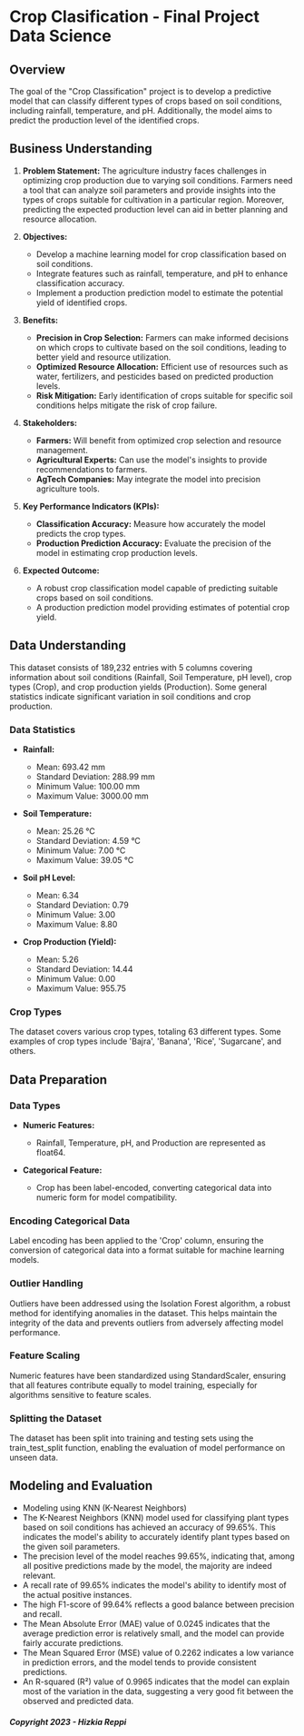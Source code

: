 # Crop Clasification - Final Project Data Science

## Overview
The goal of the "Crop Classification" project is to develop a predictive model that can classify different types of crops based on soil conditions, including rainfall, temperature, and pH. Additionally, the model aims to predict the production level of the identified crops.

## Business Understanding

1. **Problem Statement:**
   The agriculture industry faces challenges in optimizing crop production due to varying soil conditions. Farmers need a tool that can analyze soil parameters and provide insights into the types of crops suitable for cultivation in a particular region. Moreover, predicting the expected production level can aid in better planning and resource allocation.

2. **Objectives:**
   - Develop a machine learning model for crop classification based on soil conditions.
   - Integrate features such as rainfall, temperature, and pH to enhance classification accuracy.
   - Implement a production prediction model to estimate the potential yield of identified crops.

3. **Benefits:**
   - **Precision in Crop Selection:** Farmers can make informed decisions on which crops to cultivate based on the soil conditions, leading to better yield and resource utilization.
   - **Optimized Resource Allocation:** Efficient use of resources such as water, fertilizers, and pesticides based on predicted production levels.
   - **Risk Mitigation:** Early identification of crops suitable for specific soil conditions helps mitigate the risk of crop failure.

4. **Stakeholders:**
   - **Farmers:** Will benefit from optimized crop selection and resource management.
   - **Agricultural Experts:** Can use the model's insights to provide recommendations to farmers.
   - **AgTech Companies:** May integrate the model into precision agriculture tools.

5. **Key Performance Indicators (KPIs):**
   - **Classification Accuracy:** Measure how accurately the model predicts the crop types.
   - **Production Prediction Accuracy:** Evaluate the precision of the model in estimating crop production levels.

5. **Expected Outcome:**
   - A robust crop classification model capable of predicting suitable crops based on soil conditions.
   - A production prediction model providing estimates of potential crop yield.

## Data Understanding

This dataset consists of 189,232 entries with 5 columns covering information about soil conditions (Rainfall, Soil Temperature, pH level), crop types (Crop), and crop production yields (Production). Some general statistics indicate significant variation in soil conditions and crop production.

### Data Statistics

- **Rainfall:**
  - Mean: 693.42 mm
  - Standard Deviation: 288.99 mm
  - Minimum Value: 100.00 mm
  - Maximum Value: 3000.00 mm

- **Soil Temperature:**
  - Mean: 25.26 °C
  - Standard Deviation: 4.59 °C
  - Minimum Value: 7.00 °C
  - Maximum Value: 39.05 °C

- **Soil pH Level:**
  - Mean: 6.34
  - Standard Deviation: 0.79
  - Minimum Value: 3.00
  - Maximum Value: 8.80

- **Crop Production (Yield):**
  - Mean: 5.26
  - Standard Deviation: 14.44
  - Minimum Value: 0.00
  - Maximum Value: 955.75

### Crop Types

The dataset covers various crop types, totaling 63 different types. Some examples of crop types include 'Bajra', 'Banana', 'Rice', 'Sugarcane', and others.

## Data Preparation

### Data Types
- **Numeric Features:**
  - Rainfall, Temperature, pH, and Production are represented as float64.
  
- **Categorical Feature:**
  - Crop has been label-encoded, converting categorical data into numeric form for model compatibility.

### Encoding Categorical Data
Label encoding has been applied to the 'Crop' column, ensuring the conversion of categorical data into a format suitable for machine learning models.

### Outlier Handling
Outliers have been addressed using the Isolation Forest algorithm, a robust method for identifying anomalies in the dataset. This helps maintain the integrity of the data and prevents outliers from adversely affecting model performance.

### Feature Scaling
Numeric features have been standardized using StandardScaler, ensuring that all features contribute equally to model training, especially for algorithms sensitive to feature scales.

### Splitting the Dataset
The dataset has been split into training and testing sets using the train_test_split function, enabling the evaluation of model performance on unseen data.

## Modeling and Evaluation
- Modeling using KNN (K-Nearest Neighbors)
- The K-Nearest Neighbors (KNN) model used for classifying plant types based on soil conditions has achieved an accuracy of 99.65%. This indicates the model's ability to accurately identify plant types based on the given soil parameters.
- The precision level of the model reaches 99.65%, indicating that, among all positive predictions made by the model, the majority are indeed relevant.
- A recall rate of 99.65% indicates the model's ability to identify most of the actual positive instances.
- The high F1-score of 99.64% reflects a good balance between precision and recall.
- The Mean Absolute Error (MAE) value of 0.0245 indicates that the average prediction error is relatively small, and the model can provide fairly accurate predictions.
- The Mean Squared Error (MSE) value of 0.2262 indicates a low variance in prediction errors, and the model tends to provide consistent predictions.
- An R-squared (R²) value of 0.9965 indicates that the model can explain most of the variation in the data, suggesting a very good fit between the observed and predicted data.

##### Copyright 2023 - Hizkia Reppi
